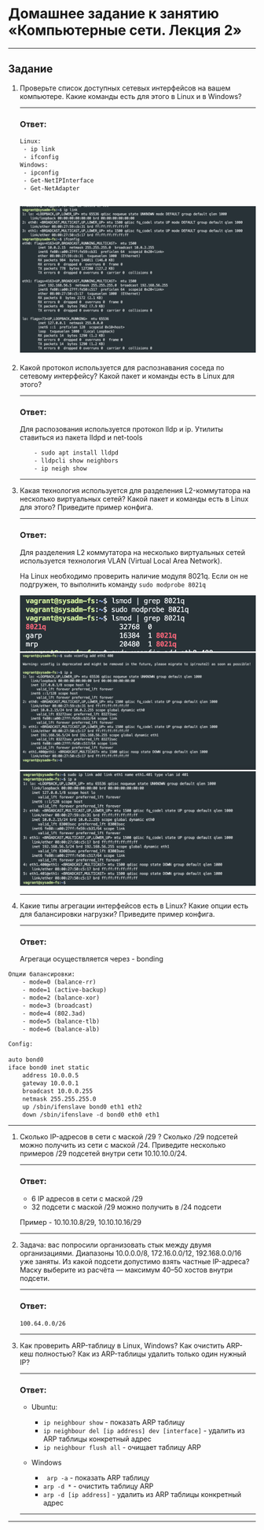 # Домашнее задание к занятию «Компьютерные сети. Лекция 2»

------

## Задание

1. Проверьте список доступных сетевых интерфейсов на вашем компьютере. Какие команды есть для этого в Linux и в Windows?
   
   ---
   ### Ответ:
   ```
   Linux:
    - ip link
    - ifconfig
   Windows:
    - ipconfig
    - Get-NetIPInterface
    - Get-NetAdapter
   ```
    ![net-if](assets/img/net-if.png)
   ---

2. Какой протокол используется для распознавания соседа по сетевому интерфейсу? Какой пакет и команды есть в Linux для этого?
      
   ---
   ### Ответ:
    Для распозования используется протокол lldp и ip.
    Утилиты ставиться из пакета lldpd и net-tools
    ```
        - sudo apt install lldpd
        - lldpcli show neighbors
        - ip neigh show
    ```

   ---


3. Какая технология используется для разделения L2-коммутатора на несколько виртуальных сетей? Какой пакет и команды есть в Linux для этого? Приведите пример конфига.
      
   ---
   ### Ответ:
   Для разделения L2 коммутатора на несколько виртуальных сетей используется технология VLAN (Virtual Local Area Network).

    На Linux необходимо проверить наличие модуля 8021q. Если он не подгружен, то выполнить команду `sudo modprobe 8021q`

    ![net-if-lsmod](assets/img/net-if-lsmod.png)
    ![net-if-vlan](assets/img/net-if-vlan.png)
    ![net-if-vlan-2](assets/img/net-if-vlan-2.png)

   ---


4. Какие типы агрегации интерфейсов есть в Linux? Какие опции есть для балансировки нагрузки? Приведите пример конфига.
      
   ---
   ### Ответ:
   Агрегаци осуществляется через - bonding

```
Опции балансировки:
    - mode=0 (balance-rr)
    - mode=1 (active-backup)
    - mode=2 (balance-xor)
    - mode=3 (broadcast)
    - mode=4 (802.3ad)
    - mode=5 (balance-tlb)
    - mode=6 (balance-alb)
```

```
Config:

auto bond0
iface bond0 inet static
	address 10.0.0.5
	gateway 10.0.0.1
	broadcast 10.0.0.255
	netmask 255.255.255.0
	up /sbin/ifenslave bond0 eth1 eth2
	down /sbin/ifenslave -d bond0 eth0 eth1
```

   ---


1. Сколько IP-адресов в сети с маской /29 ? Сколько /29 подсетей можно получить из сети с маской /24. Приведите несколько примеров /29 подсетей внутри сети 10.10.10.0/24.
      
   ---
   ### Ответ:
    * 6 IP адресов в сети с маской /29
    * 32 подсети с маской /29 можно получить в /24 подсети  

    Пример - 10.10.10.8/29, 10.10.10.16/29

   ---


2. Задача: вас попросили организовать стык между двумя организациями. Диапазоны 10.0.0.0/8, 172.16.0.0/12, 192.168.0.0/16 уже заняты. Из какой подсети допустимо взять частные IP-адреса? Маску выберите из расчёта — максимум 40–50 хостов внутри подсети.
      
   ---
   ### Ответ:
   `100.64.0.0/26`

   ---


7. Как проверить ARP-таблицу в Linux, Windows? Как очистить ARP-кеш полностью? Как из ARP-таблицы удалить только один нужный IP?
      
   ---
   ### Ответ:
    * Ubuntu:
        - `ip neighbour show` - показать ARP таблицу
        - `ip neighbour del [ip address] dev [interface]` - удалить из ARP таблицы конкретный адрес
        - `ip neighbour flush all` - очищает таблицу ARP

    * Windows
        - ` arp -a` - показать ARP таблицу
        - `arp -d *` - очистить таблицу ARP
        - `arp -d [ip address]` - удалить из ARP таблицы конкретный адрес 

   ---

-----